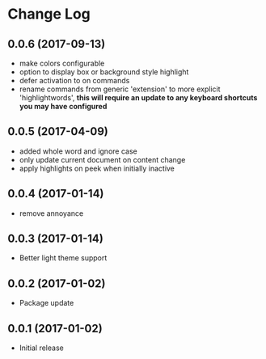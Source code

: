 # Change Log

## 0.0.6 (2017-09-13)
- make colors configurable
- option to display box or background style highlight
- defer activation to on commands
- rename commands from generic 'extension' to more explicit 'highlightwords', **this will require an update to any keyboard shortcuts you may have configured**

## 0.0.5 (2017-04-09)
- added whole word and ignore case
- only update current document on content change
- apply highlights on peek when initially inactive

## 0.0.4 (2017-01-14)
- remove annoyance

## 0.0.3 (2017-01-14)
- Better light theme support

## 0.0.2 (2017-01-02)
- Package update

## 0.0.1 (2017-01-02)
- Initial release
